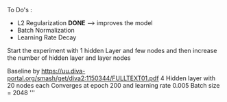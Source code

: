 

To Do's :

* L2 Regularization  **DONE** --> improves the model
* Batch Normalization
* Learning Rate Decay

Start the experiment with 1 hidden Layer and few nodes and then increase the
number of hidden layer and layer nodes


Baseline by https://uu.diva-portal.org/smash/get/diva2:1150344/FULLTEXT01.pdf
4 Hidden layer with 20 nodes each
Converges at epoch 200 and learning rate 0.005
Batch size = 2048
'''
